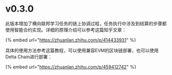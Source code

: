 # v0.3.0

此版本增加了横向联邦学习任务的链上协调过程，任务执行中涉及到结算的步骤都使用智能合约实现。详细的原理介绍可以参考这篇知乎文章：

{% embed url="https://zhuanlan.zhihu.com/p/414433931" %}

具体的使用方法参考这篇教程，可以使用兼容EVM的区块链部署，也可以使用Delta Chain进行部署：

{% embed url="https://zhuanlan.zhihu.com/p/459412742" %}

